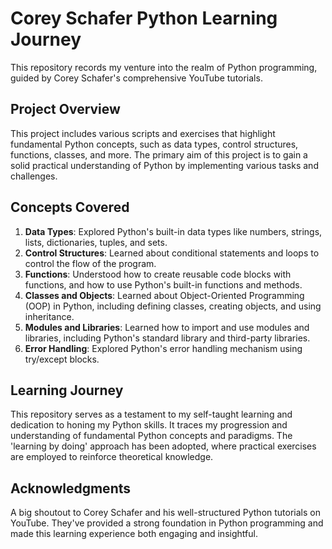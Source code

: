 # Corey Schafer Python Learning Journey

This repository records my venture into the realm of Python programming, guided by Corey Schafer's comprehensive YouTube tutorials.

## Project Overview

This project includes various scripts and exercises that highlight fundamental Python concepts, such as data types, control structures, functions, classes, and more. The primary aim of this project is to gain a solid practical understanding of Python by implementing various tasks and challenges.

## Concepts Covered

1. **Data Types**: Explored Python's built-in data types like numbers, strings, lists, dictionaries, tuples, and sets.
2. **Control Structures**: Learned about conditional statements and loops to control the flow of the program.
3. **Functions**: Understood how to create reusable code blocks with functions, and how to use Python's built-in functions and methods.
4. **Classes and Objects**: Learned about Object-Oriented Programming (OOP) in Python, including defining classes, creating objects, and using inheritance.
5. **Modules and Libraries**: Learned how to import and use modules and libraries, including Python's standard library and third-party libraries.
6. **Error Handling**: Explored Python's error handling mechanism using try/except blocks.

## Learning Journey

This repository serves as a testament to my self-taught learning and dedication to honing my Python skills. It traces my progression and understanding of fundamental Python concepts and paradigms. The 'learning by doing' approach has been adopted, where practical exercises are employed to reinforce theoretical knowledge.

## Acknowledgments

A big shoutout to Corey Schafer and his well-structured Python tutorials on YouTube. They've provided a strong foundation in Python programming and made this learning experience both engaging and insightful.


